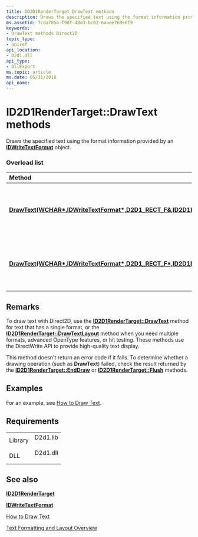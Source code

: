 ```yaml
---
title: ID2D1RenderTarget DrawText methods
description: Draws the specified text using the format information provided by an IDWriteTextFormat object.
ms.assetid: 7cda7854-f9df-48d3-bc62-6aaee769e6f9
keywords:
- DrawText methods Direct2D
topic_type:
- apiref
api_location:
- D2d1.dll
api_type:
- DllExport
ms.topic: article
ms.date: 05/31/2018
api_name: 
---
```


# ID2D1RenderTarget::DrawText methods

Draws the specified text using the format information provided by an [**IDWriteTextFormat**](https://msdn.microsoft.com/library/windows/desktop/dd316628) object.

### Overload list



| Method                                                                                                                                                                                                                                                                               | Description                                                                                                                                     |
|:-------------------------------------------------------------------------------------------------------------------------------------------------------------------------------------------------------------------------------------------------------------------------------------|:------------------------------------------------------------------------------------------------------------------------------------------------|
| [**DrawText(WCHAR\*,IDWriteTextFormat\*,D2D1\_RECT\_F&,ID2D1Brush\*,D2D1\_DRAW\_TEXT\_OPTIONS,DWRITE\_TEXT\_MEASURING\_METHOD)**](https://msdn.microsoft.com/en-us/library/Dd371919(v=VS.85).aspx)  | Draws the specified text using the format information provided by an [**IDWriteTextFormat**](https://msdn.microsoft.com/library/windows/desktop/dd316628) object.<br/>  |
| [**DrawText(WCHAR\*,IDWriteTextFormat\*,D2D1\_RECT\_F\*,ID2D1Brush\*,D2D1\_DRAW\_TEXT\_OPTIONS,DWRITE\_TEXT\_MEASURING\_METHOD)**](https://msdn.microsoft.com/en-us/library/Dd371916(v=VS.85).aspx) | Draws the specified text using the format information provided by an [**IDWriteTextFormat**](https://msdn.microsoft.com/library/windows/desktop/dd316628) object. <br/> |



## Remarks

To draw text with Direct2D, use the [**ID2D1RenderTarget::DrawText**](https://msdn.microsoft.com/en-us/library/Dd371919(v=VS.85).aspx) method for text that has a single format, or the [**ID2D1RenderTarget::DrawTextLayout**](https://msdn.microsoft.com/en-us/library/Dd371913(v=VS.85).aspx) method when you need multiple formats, advanced OpenType features, or hit testing. These methods use the DirectWrite API to provide high-quality text display.

This method doesn't return an error code if it fails. To determine whether a drawing operation (such as **DrawText**) failed, check the result returned by the [**ID2D1RenderTarget::EndDraw**](https://msdn.microsoft.com/en-us/library/Dd371924(v=VS.85).aspx) or [**ID2D1RenderTarget::Flush**](https://msdn.microsoft.com/en-us/library/Dd316801(v=VS.85).aspx) methods.

## Examples

For an example, see [How to Draw Text](how-to--draw-text.md).

## Requirements



|                    |                                                                                     |
|--------------------|-------------------------------------------------------------------------------------|
| Library<br/> | <dl> <dt>D2d1.lib</dt> </dl> |
| DLL<br/>     | <dl> <dt>D2d1.dll</dt> </dl> |



## See also

<dl> <dt>

[**ID2D1RenderTarget**](https://msdn.microsoft.com/en-us/library/Dd371766(v=VS.85).aspx)
</dt> <dt>

[**IDWriteTextFormat**](https://msdn.microsoft.com/library/windows/desktop/dd316628)
</dt> <dt>

[How to Draw Text](how-to--draw-text.md)
</dt> <dt>

[Text Formatting and Layout Overview](https://msdn.microsoft.com/library/windows/desktop/dd742752)
</dt> </dl>

 

 





